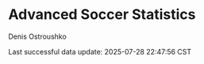 # Advanced Soccer Statistics
Denis Ostroushko

<!-- gfm -->

Last successful data update: 2025-07-28 22:47:56 CST
